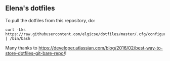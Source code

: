 ## Elena's dotfiles
To pull the dotfiles from this repository, do:

    curl -Lks https://raw.githubusercontent.com/elgicse/dotfiles/master/.cfg/configure_dotfiles.sh | /bin/bash

Many thanks to https://developer.atlassian.com/blog/2016/02/best-way-to-store-dotfiles-git-bare-repo/!
